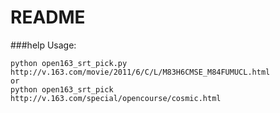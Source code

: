 README
===

###help
    Usage:

    python open163_srt_pick.py http://v.163.com/movie/2011/6/C/L/M83H6CMSE_M84FUMUCL.html
    or
    python open163_srt_pick http://v.163.com/special/opencourse/cosmic.html
